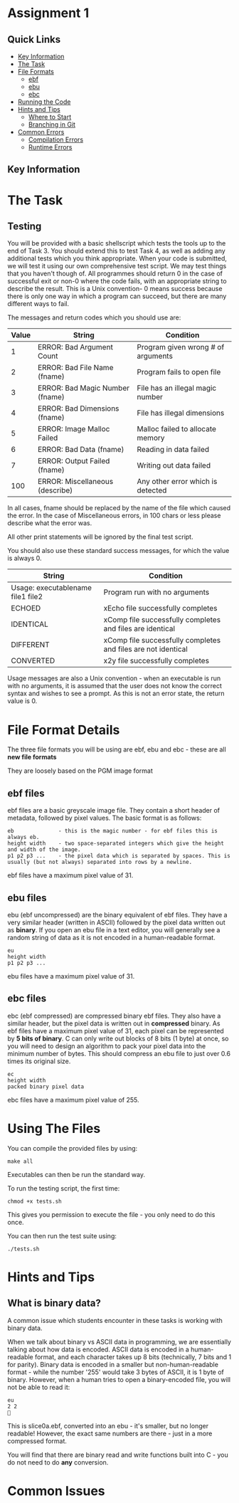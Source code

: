 # Assignment 1

## Quick Links
- [Key Information](#key-information)
- [The Task](#the-task)
- [File Formats](#file-format-details)
    - [ebf](#ebf-files)
    - [ebu](#ebu-files)
    - [ebc](#ebc-files)
- [Running the Code](#using-the-files)
- [Hints and Tips](#hints-and-tips)
    - [Where to Start](#where-do-i-begin)
    - [Branching in Git](#branching-in-git)
- [Common Errors](#common-issues)
    - [Compilation Errors](#compilation-errors)
    - [Runtime Errors](#runtime-errors)

## Key Information

# The Task

## Testing

You will be provided with a basic shellscript which tests the tools up to the end of Task 3. You should extend this to test Task 4, as well as adding any additional tests which you think appropriate. When your code is submitted, we will test it using our own comprehensive test script. We may test things that you haven't though of.
All programmes should return 0 in the case of successful exit or non-0 where the code fails, with an appropriate string to describe the result. This is a Unix convention- 0 means success because there is only one way in which a program can succeed, but there are many different ways to fail.

The messages and return codes which you should use are:


| Value  | String | Condition |
| ------------- | ------------- | ------------- |
| 1  | ERROR: Bad Argument Count | Program given wrong # of arguments |
| 2 | ERROR: Bad File Name (fname) | Program fails to open file |
| 3 | ERROR: Bad Magic Number (fname) | File has an illegal magic number |
| 4 | ERROR: Bad Dimensions (fname) | File has illegal dimensions |
| 5 | ERROR: Image Malloc Failed | Malloc failed to allocate memory |
| 6 | ERROR: Bad Data (fname) | Reading in data failed |
| 7 | ERROR: Output Failed (fname) | Writing out data failed |
| 100 | ERROR: Miscellaneous (describe) | Any other error which is detected |

In all cases, fname should be replaced by the name of the file which caused the error.
In the case of Miscellaneous errors, in 100 chars or less please describe what the error was.

All other print statements will be ignored by the final test script.

You should also use these standard success messages, for which the value is always 0.

| String | Condition |
| ------------- | ------------- |
| Usage: executablename file1 file2 | Program run with no arguments |
| ECHOED | xEcho file successfully completes |
| IDENTICAL | xComp file successfully completes and files are identical |
| DIFFERENT | xComp file successfully completes and files are not identical |
| CONVERTED | x2y file successfully completes |

Usage messages are also a Unix convention - when an executable is run with no arguments, it is assumed that the user does not know the correct syntax and wishes to see a prompt. As this is not an error state, the return value is 0.

# File Format Details

The three file formats you will be using are ebf, ebu and ebc - these are all **new file formats**

They are loosely based on the PGM image format

## ebf files

ebf files are a basic greyscale image file. They contain a short header of metadata, followed by pixel values. The basic format is as follows:

```
eb              - this is the magic number - for ebf files this is always eb.
height width    - two space-separated integers which give the height and width of the image.
p1 p2 p3 ...    - the pixel data which is separated by spaces. This is usually (but not always) separated into rows by a newline.
```

ebf files have a maximum pixel value of 31.

## ebu files

ebu (ebf uncompressed) are the binary equivalent of ebf files. They have a very similar header (written in ASCII) followed by the pixel data written out as **binary**. If you open an ebu file in a text editor, you will generally see a random string of data as it is not encoded in a human-readable format.

```
eu
height width
p1 p2 p3 ...
```

ebu files have a maximum pixel value of 31.

## ebc files

ebc (ebf compressed) are compressed binary ebf files. They also have a similar header, but the pixel data is written out in **compressed** binary. As ebf files have a maximum pixel value of 31, each pixel can be represented by **5 bits of binary**. C can only write out blocks of 8 bits (1 byte) at once, so you will need to design an algorithm to pack your pixel data into the minimum number of bytes. This should compress an ebu file to just over 0.6 times its original size.

```
ec
height width
packed binary pixel data
```

ebc files have a maximum pixel value of 255.

# Using The Files

You can compile the provided files by using:
```
make all
```
Executables can then be run the standard way.

To run the testing script, the first time:
```
chmod +x tests.sh
```
This gives you permission to execute the file - you only need to do this once.

You can then run the test suite using:
```
./tests.sh
```

# Hints and Tips

## What is binary data?

A common issue which students encounter in these tasks is working with binary data.

When we talk about binary vs ASCII data in programming, we are essentially talking about how data is encoded. ASCII data is encoded in a human-readable format, and each character takes up 8 bits (technically, 7 bits and 1 for parity). Binary data is encoded in a smaller but non-human-readable format - while the number '255' would take 3 bytes of ASCII, it is 1 byte of binary. However, when a human tries to open a binary-encoded file, you will not be able to read it:
```
eu
2 2

```
This is slice0a.ebf, converted into an ebu - it's smaller, but no longer readable! However, the exact same numbers are there - just in a more compressed format.

You will find that there are binary read and write functions built into C - you do not need to do **any** conversion.

# Common Issues